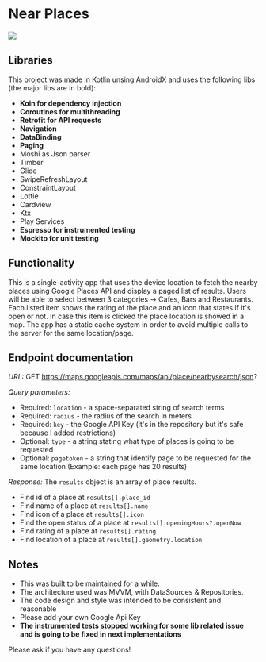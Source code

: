 # Near Places
![](https://github.com/mario-martins-ifood/near-places/blob/master/documentation/featureDemo.gif)

## Libraries
This project was made in Kotlin unsing AndroidX and uses the following libs (the major libs are in bold):
- **Koin for dependency injection**
- **Coroutines for multithreading**
- **Retrofit for API requests**
- **Navigation**
- **DataBinding**
- **Paging**
- Moshi as Json parser
- Timber
- Glide
- SwipeRefreshLayout
- ConstraintLayout
- Lottie
- Cardview
- Ktx
- Play Services
- **Espresso for instrumented testing**
- **Mockito for unit testing**

## Functionality
This is a single-activity app that uses the device location to fetch the nearby places using Google Places API and display a paged list of results.
Users will be able to select between 3 categories -> Cafes, Bars and Restaurants.
Each listed item shows the rating of the place and an icon that states if it's open or not. In case this item is clicked the place location is showed in a map.
The app has a static cache system in order to avoid multiple calls to the server for the same location/page.

## Endpoint documentation

*URL:*
GET https://maps.googleapis.com/maps/api/place/nearbysearch/json?

*Query parameters:*
- Required: `location` - a space-separated string of search terms
- Required: `radius` - the radius of the search in meters
- Required: `key` - the Google API Key (it's in the repository but it's safe because I added restrictions)
- Optional: `type` - a string stating what type of places is going to be requested
- Optional: `pagetoken` - a string that identify page to be requested for the same location
(Example: each page has 20 results)

*Response:*
The `results` object is an array of place results.
- Find id of a place at `results[].place_id`
- Find name of a place at `results[].name`
- Find icon of a place at `results[].icon`
- Find the open status of a place at `results[].openingHours?.openNow`
- Find rating of a place at `results[].rating`
- Find location of a place at `results[].geometry.location`

## Notes
- This was built to be maintained for a while.
- The architecture used was MVVM, with DataSources & Repositories.
- The code design and style was intended to be consistent and reasonable
- Please add your own Google Api Key
- **The instrumented tests stopped working for some lib related issue and is going to be fixed in next implementations**

Please ask if you have any questions!
